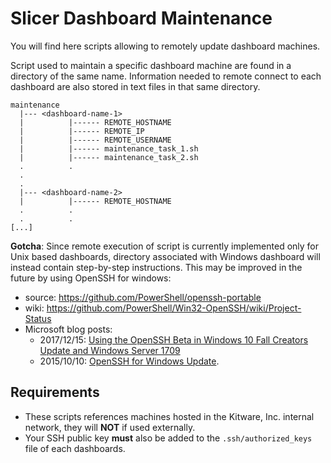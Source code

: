 Slicer Dashboard Maintenance
============================

You will find here scripts allowing to remotely update dashboard machines.

Script used to maintain a specific dashboard machine are found in a directory of the
same name. Information needed to remote connect to each dashboard are also stored in
text files in that same directory.

```
maintenance
  |--- <dashboard-name-1>
  |          |------ REMOTE_HOSTNAME
  |          |------ REMOTE_IP
  |          |------ REMOTE_USERNAME
  |          |------ maintenance_task_1.sh
  |          |------ maintenance_task_2.sh
  .          .
  .
  .
  |--- <dashboard-name-2>
  |          |------ REMOTE_HOSTNAME
  .          .
  .          .
[...]
```

**Gotcha**: Since remote execution of script is currently implemented only for Unix based
dashboards, directory associated with Windows dashboard will instead contain step-by-step
instructions. This may be improved in the future by using OpenSSH for windows:
* source: https://github.com/PowerShell/openssh-portable
* wiki: https://github.com/PowerShell/Win32-OpenSSH/wiki/Project-Status
* Microsoft blog posts:
  * 2017/12/15: [Using the OpenSSH Beta in Windows 10 Fall Creators Update and Windows Server 1709](https://blogs.msdn.microsoft.com/powershell/2017/12/15/using-the-openssh-beta-in-windows-10-fall-creators-update-and-windows-server-1709/)
  * 2015/10/10: [OpenSSH for Windows Update](https://blogs.msdn.microsoft.com/powershell/2015/10/19/openssh-for-windows-update/).

## Requirements

* These scripts references machines hosted in the Kitware, Inc. internal network, they will
  **NOT** if used externally.
* Your SSH public key **must** also be added to the `.ssh/authorized_keys` file of each dashboards.

